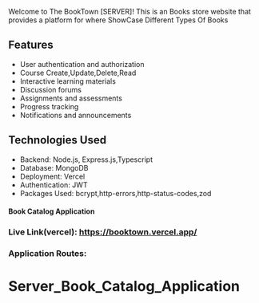 Welcome to The BookTown [SERVER]! This is an Books store website that provides a platform for where ShowCase Different Types Of Books

## Features

- User authentication and authorization
- Course Create,Update,Delete,Read
- Interactive learning materials
- Discussion forums
- Assignments and assessments
- Progress tracking
- Notifications and announcements

## Technologies Used

- Backend: Node.js, Express.js,Typescript
- Database: MongoDB
- Deployment: Vercel
- Authentication: JWT
- Packages Used: bcrypt,http-errors,http-status-codes,zod

#### Book Catalog Application

### Live Link(vercel): https://booktown.vercel.app/

### Application Routes:

# Server_Book_Catalog_Application
